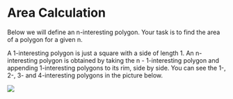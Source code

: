 # Area Calculation 

Below we will define an n-interesting polygon. Your task is to find the area of a polygon for a given n.

A 1-interesting polygon is just a square with a side of length 1. An n-interesting polygon is obtained by taking the n - 1-interesting 
polygon and appending 1-interesting polygons to its rim, side by side. You can see the 1-, 2-, 3- and 4-interesting polygons in the picture below.


<img src="/Java_Algorithm/CalcArea/area.png"/>
